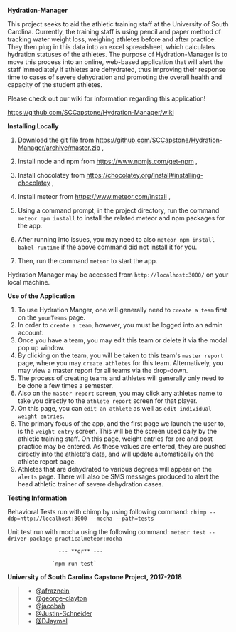 **Hydration-Manager**

This project seeks to aid the athletic training staff at the University of South Carolina.
Currently, the training staff is using pencil and paper method of tracking water weight loss, weighing athletes before and after practice.
They then plug in this data into an excel spreadsheet, which calculates hydration statuses of the athletes.
The purpose of Hydration-Manager is to move this process into an online, web-based application that will alert the staff immediately if athletes are dehydrated,
thus improving their response time to cases of severe dehydration and promoting the overall health and capacity of the student athletes.

Please check out our wiki for information regarding this application!

https://github.com/SCCapstone/Hydration-Manager/wiki

**Installing Locally**

1. Download the git file from https://github.com/SCCapstone/Hydration-Manager/archive/master.zip ,
2. Install node and npm from https://www.npmjs.com/get-npm ,
3. Install chocolatey from https://chocolatey.org/install#installing-chocolatey ,
4. Install meteor from https://www.meteor.com/install ,

5. Using a command prompt, in the project directory, run the command `meteor npm install` to install the related meteor and npm packages for the app.
6.  After running into issues, you may need to also `meteor npm install babel-runtime` if the above command did not install it for you.
7. Then, run the command `meteor` to start the app.

Hydration Manager may be accessed from `http://localhost:3000/` on your local machine.

**Use of the Application**

1. To use Hydration Manger, one will generally need to `create a team` first on the `yourTeams` page.
2. In order to `create a team`, however, you must be logged into an admin account.
3. Once you have a team, you may edit this team or delete it via the modal pop up window. 
4. By clicking on the team, you will be taken to this team's `master report` page, 
where you may `create athletes` for this team. Alternatively, you may view a master report for all teams via the drop-down.
5. The process of creating teams and athletes will generally only need to be done a few times a semester.
6. Also on the `master report` screen, 
you may click any athletes name to take you directly to the `athlete report` screen for that player. 
7. On this page, you can `edit an athlete` as well as `edit individual weight entries`.
8. The primary focus of the app, and the first page we launch the user to, is the `weight entry` screen. This will be the screen used daily by the athletic training staff.
On this page, weight entries for pre and post practice may be entered. As these values are entered, they are pushed directly into the athlete's data, and will update automatically on the athlete report page.
9. Athletes that are dehydrated to various degrees will appear on the `alerts` page. There will also be SMS messages produced to alert the head athletic trainer of severe dehydration cases.




**Testing Information**

Behavioral Tests run with chimp by using following command:
`chimp --ddp=http://localhost:3000 --mocha --path=tests`

Unit test run with mocha using the following command:
`meteor test --driver-package practicalmeteor:mocha`

                    --- **or** ---

                  `npm run test`

**University of South Carolina Capstone Project, 2017-2018**
> * [@afraznein](https://github.com/afraznein)
> * [@george-clayton](https://github.com/george-clayton)
> * [@jacobah](https://github.com/jacobah)
> * [@Justin-Schneider](https://github.com/Justin-Schneider)
> * [@DJaymel](https://github.com/DJaymel)
